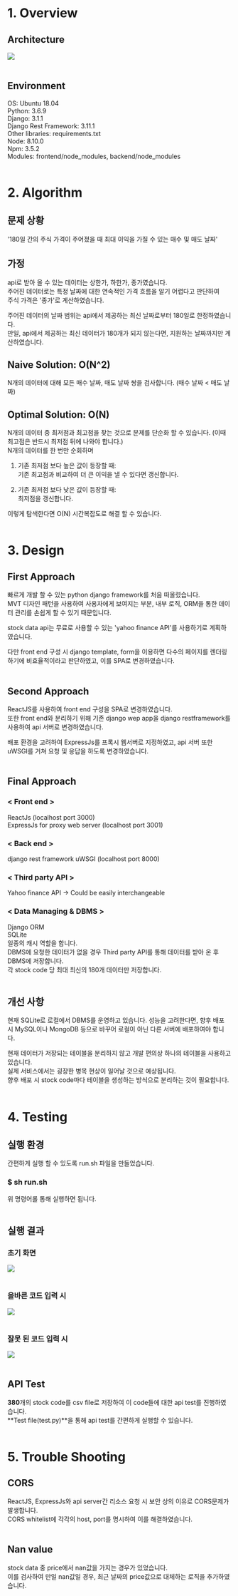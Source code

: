 # 1. Overview

## Architecture

<img src="architecture.png">
<br></br>

## Environment

OS: Ubuntu 18.04  
Python: 3.6.9  
Django: 3.1.1  
Django Rest Framework: 3.11.1  
Other libraries: requirements.txt  
Node: 8.10.0  
Npm: 3.5.2  
Modules: frontend/node_modules, backend/node_modules
<br></br>

# 2. Algorithm

## 문제 상황

'180일 간의 주식 가격이 주어졌을 때 최대 이익을 가질 수 있는 매수 및 매도 날짜'

## 가정

api로 받아 올 수 있는 데이터는 상한가, 하한가, 종가였습니다.  
주어진 데이터로는 특정 날짜에 대한 연속적인 가격 흐름을 알기 어렵다고 판단하여  
주식 가격은 '종가'로 계산하였습니다.

주어진 데이터의 날짜 범위는 api에서 제공하는 최신 날짜로부터 180일로 한정하였습니다.  
만일, api에서 제공하는 최신 데이터가 180개가 되지 않는다면, 지원하는 날짜까지만 계산하였습니다.

## Naive Solution: O(N^2)

N개의 데이터에 대해 모든 매수 날짜, 매도 날짜 쌍을 검사합니다. (매수 날짜 < 매도 날짜)

## Optimal Solution: O(N)

N개의 데이터 중 최저점과 최고점을 찾는 것으로 문제를 단순화 할 수 있습니다. (이때 최고점은 반드시 최저점 뒤에 나와야 합니다.)  
N개의 데이터를 한 번만 순회하며

1. 기존 최저점 보다 높은 값이 등장할 때:  
   기존 최고점과 비교하여 더 큰 이익을 낼 수 있다면 갱신합니다.

2. 기존 최저점 보다 낮은 값이 등장할 때:  
   최저점을 갱신합니다.

이렇게 탐색한다면 O(N) 시간복잡도로 해결 할 수 있습니다.
<br></br>

# 3. Design

## First Approach

빠르게 개발 할 수 있는 python django framework를 처음 떠올렸습니다.  
MVT 디자인 패턴을 사용하여 사용자에게 보여지는 부분, 내부 로직, ORM을 통한 데이터 관리를 손쉽게 할 수 있기 때문입니다.

stock data api는 무료로 사용할 수 있는 'yahoo finance API'를 사용하기로 계획하였습니다.

다만 front end 구성 시 django template, form을 이용하면 다수의 페이지를 렌더링하기에 비효율적이라고 판단하였고, 이를 SPA로 변경하였습니다.
<br></br>

## Second Approach

ReactJS를 사용하여 front end 구성을 SPA로 변경하였습니다.  
또한 front end와 분리하기 위해 기존 django wep app을 django restframework를 사용하여 api 서버로 변경하였습니다.

배포 환경을 고려하여 ExpressJs를 프록시 웹서버로 지정하였고, api 서버 또한 uWSGI를 거쳐 요청 및 응답을 하도록 변경하였습니다.
<br></br>

## Final Approach

### < Front end >

ReactJs (localhost port 3000)  
ExpressJs for proxy web server (localhost port 3001)

### < Back end >

django rest framework
uWSGI (localhost port 8000)

### < Third party API >

Yahoo finance API -> Could be easily interchangeable

### < Data Managing & DBMS >

Django ORM  
SQLite  
일종의 캐시 역할을 합니다.  
DBMS에 요청한 데이터가 없을 경우 Third party API를 통해 데이터를 받아 온 후 DBMS에 저장합니다.  
각 stock code 당 최대 최신의 180개 데이터만 저장합니다.
<br></br>

## 개선 사항

현재 SQLite로 로컬에서 DBMS를 운영하고 있습니다. 성능을 고려한다면, 향후 배포 시 MySQL이나 MongoDB 등으로 바꾸어 로컬이 아닌 다른 서버에 배포하여야 합니다.

현재 데이터가 저장되는 테이블을 분리하지 않고 개발 편의상 하나의 테이블을 사용하고 있습니다.  
실제 서비스에서는 굉장한 병목 현상이 일어날 것으로 예상됩니다.  
향후 배포 시 stock code마다 테이블을 생성하는 방식으로 분리하는 것이 필요합니다.
<br></br>

# 4. Testing

## 실행 환경

간편하게 실행 할 수 있도록 run.sh 파일을 만들었습니다.

### \$ sh run.sh

위 명령어롤 통해 실행하면 됩니다.
<br></br>

## 실행 결과

### 초기 화면

<img src="initial.png">
<br></br>

### 올바른 코드 입력 시

<img src="correct.png">
<br></br>

### 잘못 된 코드 입력 시

<img src="wrong.png">
<br></br>

## API Test

**380**개의 stock code를 csv file로 저장하여 이 code들에 대한 api test를 진행하였습니다.  
**Test file(test.py)**을 통해 api test를 간편하게 실행할 수 있습니다.
<br></br>

# 5. Trouble Shooting

## CORS

ReactJS, ExpressJs와 api server간 리소스 요청 시 보안 상의 이유로 CORS문제가 발생합니다.  
CORS whitelist에 각각의 host, port를 명시하여 이를 해결하였습니다.
<br></br>

## Nan value

stock data 중 price에서 nan값을 가지는 경우가 있었습니다.  
이를 검사하여 만일 nan값일 경우, 최근 날짜의 price값으로 대체하는 로직을 추가하였습니다.
